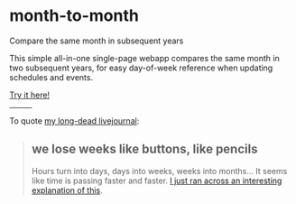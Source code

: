 # month-to-month
Compare the same month in subsequent years

This simple all-in-one single-page webapp compares the same month in two subsequent years, for easy day-of-week reference when updating schedules and events.

[Try it here!](https://kimslawson.github.io/month-to-month/)

<hr width="40px">

To quote [my long-dead livejournal](https://riffraff.livejournal.com/704.html):

> ## we lose weeks like buttons, like pencils
> Hours turn into days, days into weeks, weeks into months... It seems like time is passing faster and faster. [I just ran across an interesting explanation of this](https://everything2.com/title/Why+time+appears+to+speed+up+with+age).
